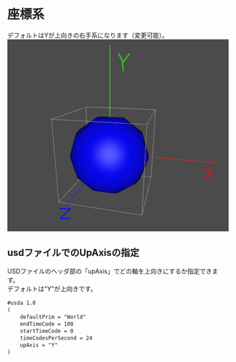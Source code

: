 # 座標系

デフォルトはYが上向きの右手系になります（変更可能）。    
<img src="../images/usd_axis.png" />   

## usdファイルでのUpAxisの指定

USDファイルのヘッダ部の「upAxis」でどの軸を上向きにするか指定できます。    
デフォルトは"Y"が上向きです。     

```
#usda 1.0
(
    defaultPrim = "World"
    endTimeCode = 100
    startTimeCode = 0
    timeCodesPerSecond = 24
    upAxis = "Y"
)
```
